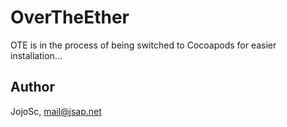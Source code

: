 # OverTheEther

OTE is in the process of being switched to Cocoapods for easier installation...

## Author

JojoSc, mail@jsap.net
